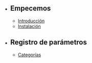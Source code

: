 - ## Empecemos
    - [Introducción](/{{route}}/{{version}}/overview)
    - [Instalación](/{{route}}/{{version}}/installation)

- ## Registro de parámetros
    - [Categorías](/{{route}}/{{version}}/parameters/categories)